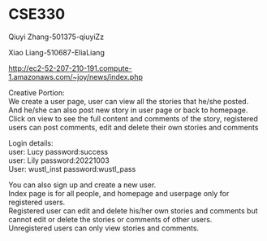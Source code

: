 # CSE330
Qiuyi Zhang-501375-qiuyiZz

Xiao Liang-510687-EliaLiang

http://ec2-52-207-210-191.compute-1.amazonaws.com/~joy/news/index.php


Creative Portion:  
We create a user page, user can view all the stories that he/she posted.  
And he/she can also post new story in user page or back to homepage.  
Click on view to see the full content and comments of the story, registered users can post comments, edit and delete their own stories and comments  

Login details:  
user: Lucy password:success  
user: Lily password:20221003  
User: wustl_inst password:wustl_pass  

You can also sign up and create a new user.  
Index page is for all people, and homepage and userpage only for registered users.  
Registered user can edit and delete his/her own stories and comments but cannot edit or delete the stories or comments of other users.   
Unregistered users can only view stories and comments.  


